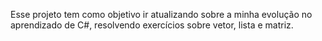 Esse projeto tem como objetivo ir atualizando sobre a minha evolução no aprendizado de C#, resolvendo exercícios sobre vetor, lista e matriz.
